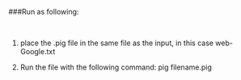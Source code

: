 ###Run as following:

&nbsp;

1. place the .pig file in the same file as the input, in this case web-Google.txt

2. Run the file with the following command:
   pig filename.pig


